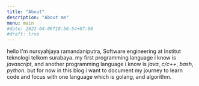 ```yaml
---
title: "About"
description: "About me"
menu: main
#date: 2022-04-06T18:56:54+07:00
#draft: true
---
```


hello I'm nursyahjaya ramandaniputra, Software engineering at Institut teknologi telkom surabaya. my first programming language i know is *javascript*, and another programming language i know is *java*, *c/c++*, *bash*, *python*. but for now in this blog i want to document my journey to learn code and focus with one language which is golang, and algorithm.